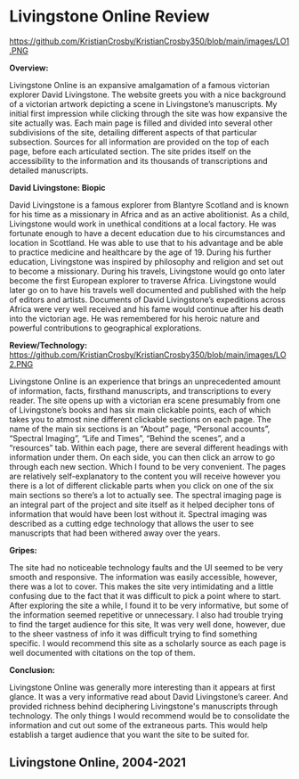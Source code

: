 # Livingstone Online Review
https://github.com/KristianCrosby/KristianCrosby350/blob/main/images/LO1.PNG

**Overview:**

Livingstone Online is an expansive amalgamation of a famous victorian explorer David Livingstone. The website greets you with a nice background of a victorian artwork depicting a scene in Livingstone’s manuscripts. My initial first impression while clicking through the site was how expansive the site actually was. Each main page is filled and divided into several other subdivisions of the site, detailing different aspects of that particular subsection. Sources for all information are provided on the top of each page, before each articulated section. The site prides itself on the accessibility to the information and its thousands of transcriptions and detailed manuscripts.

**David Livingstone: Biopic**

David Livingstone is a famous explorer from Blantyre Scotland and is known for his time as a missionary in Africa and as an active abolitionist. As a child, Livingstone would work in unethical conditions at a local factory. He was fortunate enough to have a decent education due to his circumstances and location in Scottland. He was able to use that to his advantage and be able to practice medicine and healthcare by the age of 19. During his further education, Livingstone was inspired by philosophy and religion and set out to become a missionary. During his travels, Livingstone would go onto later become the first European explorer to traverse Africa. Livingstone would later go on to have his travels well documented and published with the help of editors and artists. Documents of David Livingstone’s expeditions across Africa were very well received and his fame would continue after his death into the victorian age. He was remembered for his heroic nature and powerful contributions to geographical explorations. 

**Review/Technology:**
https://github.com/KristianCrosby/KristianCrosby350/blob/main/images/LO2.PNG

Livingstone Online is an experience that brings an unprecedented amount of information, facts, firsthand manuscripts, and transcriptions to every reader. The site opens up with a victorian era scene presumably from one of Livingstone’s books and has six main clickable points, each of which takes you to atmost nine different clickable sections on each page. The name of the main six sections is an “About” page, “Personal accounts”, “Spectral Imaging”, “Life and Times”, “Behind the scenes”, and a “resources” tab. Within each page, there are several different headings with information under them. On each side, you can then click an arrow to go through each new section. Which I found to be very convenient. The pages are relatively self-explanatory to the content you will receive however you there is a lot of different clickable parts when you click on one of the six main sections so there’s a lot to actually see. The spectral imaging page is an integral part of the project and site itself as it helped decipher tons of information that would have been lost without it. Spectral imaging was described as a cutting edge technology that allows the user to see manuscripts that had been withered away over the years. 

**Gripes:** 

The site had no noticeable technology faults and the UI seemed to be very smooth and responsive. The information was easily accessible, however, there was a lot to cover. This makes the site very intimidating and a little confusing due to the fact that it was difficult to pick a point where to start. After exploring the site a while, I found it to be very informative, but some of the information seemed repetitive or unnecessary. I also had trouble trying to find the target audience for this site, It was very well done, however, due to the sheer vastness of info it was difficult trying to find something specific. I would recommend this site as a scholarly source as each page is well documented with citations on the top of them.

**Conclusion:** 

Livingstone Online was generally more interesting than it appears at first glance. It was a very informative read about David Livingstone’s career. And provided richness behind deciphering Livingstone's manuscripts through technology. The only things I would recommend would be to consolidate the information and cut out some of the extraneous parts. This would help establish a target audience that you want the site to be suited for. 

## Livingstone Online, 2004-2021
